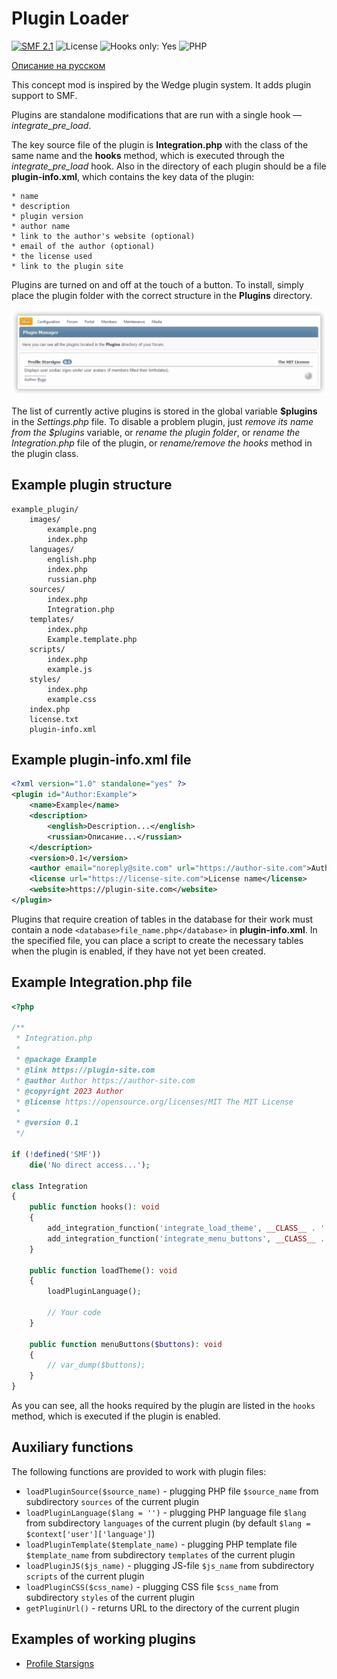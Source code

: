 # Plugin Loader
[![SMF 2.1](https://img.shields.io/badge/SMF-2.1-ed6033.svg?style=flat)](https://github.com/SimpleMachines/SMF2.1)
![License](https://img.shields.io/github/license/dragomano/plugin-loader)
![Hooks only: Yes](https://img.shields.io/badge/Hooks%20only-YES-blue)
![PHP](https://img.shields.io/badge/PHP-^7.0-blue.svg?style=flat)

[Описание на русском](README.ru.md)

This concept mod is inspired by the Wedge plugin system. It adds plugin support to SMF.

Plugins are standalone modifications that are run with a single hook — *integrate_pre_load*.

The key source file of the plugin is __Integration.php__ with the class of the same name and the __hooks__ method, which is executed through the *integrate_pre_load* hook. Also in the directory of each plugin should be a file __plugin-info.xml__, which contains the key data of the plugin:

	* name
	* description
	* plugin version
	* author name
	* link to the author's website (optional)
	* email of the author (optional)
	* the license used
	* link to the plugin site

Plugins are turned on and off at the touch of a button. To install, simply place the plugin folder with the correct structure in the __Plugins__ directory.

![](preview.png)

The list of currently active plugins is stored in the global variable __$plugins__ in the _Settings.php_ file. To disable a problem plugin, just _remove its name from the $plugins_ variable, or _rename the plugin folder_, or _rename the Integration.php_ file of the plugin, or _rename/remove the hooks_ method in the plugin class.

## Example plugin structure

```
example_plugin/
	images/
		example.png
		index.php
	languages/
		english.php
		index.php
		russian.php
	sources/
		index.php
		Integration.php
	templates/
		index.php
		Example.template.php
	scripts/
		index.php
		example.js
	styles/
		index.php
		example.css
	index.php
	license.txt
	plugin-info.xml
```

## Example plugin-info.xml file

```xml
<?xml version="1.0" standalone="yes" ?>
<plugin id="Author:Example">
	<name>Example</name>
	<description>
		<english>Description...</english>
		<russian>Описание...</russian>
	</description>
	<version>0.1</version>
	<author email="noreply@site.com" url="https://author-site.com">Author</author>
	<license url="https://license-site.com">License name</license>
	<website>https://plugin-site.com</website>
</plugin>
```

Plugins that require creation of tables in the database for their work must contain a node `<database>file_name.php</database>` in __plugin-info.xml__.
In the specified file, you can place a script to create the necessary tables when the plugin is enabled, if they have not yet been created.

## Example Integration.php file

```php
<?php

/**
 * Integration.php
 *
 * @package Example
 * @link https://plugin-site.com
 * @author Author https://author-site.com
 * @copyright 2023 Author
 * @license https://opensource.org/licenses/MIT The MIT License
 *
 * @version 0.1
 */

if (!defined('SMF'))
	die('No direct access...');

class Integration
{
	public function hooks(): void
	{
		add_integration_function('integrate_load_theme', __CLASS__ . '::loadTheme#', false, __FILE__);
		add_integration_function('integrate_menu_buttons', __CLASS__ . '::menuButtons#', false, __FILE__);
	}

	public function loadTheme(): void
	{
		loadPluginLanguage();

		// Your code
	}

	public function menuButtons($buttons): void
	{
		// var_dump($buttons);
	}
}

```

As you can see, all the hooks required by the plugin are listed in the `hooks` method, which is executed if the plugin is enabled.

## Auxiliary functions

The following functions are provided to work with plugin files:

* `loadPluginSource($source_name)` - plugging PHP file `$source_name` from subdirectory `sources` of the current plugin
* `loadPluginLanguage($lang = '')` - plugging PHP language file `$lang` from subdirectory `languages` of the current plugin (by default `$lang = $context['user']['language']`)
* `loadPluginTemplate($template_name)` - plugging PHP template file `$template_name` from subdirectory `templates` of the current plugin
* `loadPluginJS($js_name)` - plugging JS-file `$js_name` from subdirectory `scripts` of the current plugin
* `loadPluginCSS($css_name)` - plugging CSS file `$css_name` from subdirectory `styles` of the current plugin
* `getPluginUrl()` - returns URL to the directory of the current plugin

## Examples of working plugins

* [Profile Starsigns](https://e.pcloud.link/publink/show?code=XZjmFuZ0SzABxCOdluGxcu5nu1Ls49GAybX)
